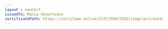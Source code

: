 ```yaml
--- 
layout : newCert 
issuedTo: Maria Skvortsova 
certificatePath: https://certifyme.online/CSIT/FRUCT2021/img/cert/author/MariaSkvortsova_be0ec.png
--- 
```

